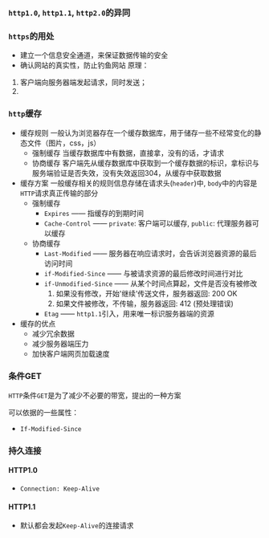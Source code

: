 ### `http1.0`, `http1.1`, `http2.0`的异同

### `https`的用处
+ 建立一个信息安全通道，来保证数据传输的安全
+ 确认网站的真实性，防止钓鱼网站
原理：
1. 客户端向服务器端发起请求，同时发送；
2. 

### `http`缓存
+ 缓存规则
一般认为浏览器存在一个缓存数据库，用于储存一些不经常变化的静态文件（图片，css，js）
  - 强制缓存
    当缓存数据库中有数据，直接拿，没有的话，才请求
  - 协商缓存
    客户端先从缓存数据库中获取到一个缓存数据的标识，拿标识与服务端验证是否失效，没有失效返回304，从缓存中获取数据
+ 缓存方案
一般缓存相关的规则信息存储在请求头(`header`)中, `body`中的内容是`HTTP`请求真正传输的部分
  - 强制缓存
    * `Expires` —— 指缓存的到期时间
    * `Cache-Control` —— `private`: 客户端可以缓存, `public`: 代理服务器可以缓存
  - 协商缓存
    * `Last-Modified` —— 服务器在响应请求时，会告诉浏览器资源的最后访问时间
    * `if-Modified-Since` —— 与被请求资源的最后修改时间进行对比
    * `if-Unmodified-Since` —— 从某个时间点算起，文件是否没有被修改
      1. 如果没有修改，开始'继续'传送文件，服务器返回: 200 OK
      2. 如果文件被修改，不传输，服务器返回: 412 (预处理错误)
    * `Etag` —— `http1.1`引入，用来唯一标识服务器端的资源
+ 缓存的优点
  - 减少冗余数据
  - 减少服务器端压力
  - 加快客户端网页加载速度

### 条件GET
`HTTP`条件`GET`是为了减少不必要的带宽，提出的一种方案

可以依据的一些属性：
+ `If-Modified-Since`

### 持久连接
#### HTTP1.0
+ `Connection: Keep-Alive`
#### HTTP1.1
+ 默认都会发起`Keep-Alive`的连接请求

